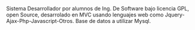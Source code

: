 Sistema Desarrollador por alumnos de Ing. De Software bajo licencia GPL, open Source, desarrolado en MVC usando lenguajes web como Jquery-Ajax-Php-Javascript-Otros. Base de datos a utilizar Mysql.